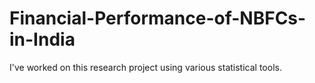# Financial-Performance-of-NBFCs-in-India
I've worked on this research project using various statistical tools.
